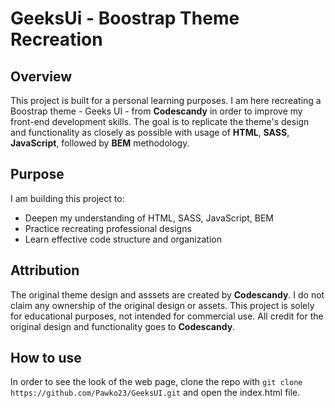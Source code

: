 # GeeksUi - Boostrap Theme Recreation

## Overview

This project is built for a personal learning purposes. I am here recreating a Boostrap theme - Geeks UI - from **Codescandy** in order to improve my front-end development skills. The goal is to replicate the theme's design and functionality as closely as possible with usage of **HTML**, **SASS**, **JavaScript**, followed by **BEM** methodology.

## Purpose

I am building this project to:
* Deepen my understanding of HTML, SASS, JavaScript, BEM
* Practice recreating professional designs
* Learn effective code structure and organization

## Attribution

The original theme design and asssets are created by **Codescandy**. I do not claim any ownership of the original design or assets. This project is solely for educational purposes, not intended for commercial use. All credit for the original design and functionality goes to **Codescandy**. 

## How to use

In order to see the look of the web page, clone the repo with ```git clone https://github.com/Pawko23/GeeksUI.git``` and open the index.html file.
